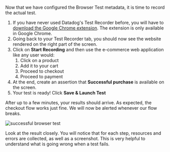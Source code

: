 Now that we have configured the Browser Test metadata, it is time to record the actual test.

1. If you have never used Datadog's Test Recorder before, you will have to [download the Google Chrome extension](https://chrome.google.com/webstore/detail/datadog-test-recorder/kkbncfpddhdmkfmalecgnphegacgejoa). The extension is only available in Google Chrome.
2. Going back to your Test Recorder tab, you should now see the website rendered on the right part of the screen.
3. Click on **Start Recording** and then use the e-commerce web application like any user would:
      1. Click on a product
      2. Add it to your cart
      3. Proceed to checkout
      4. Proceed to payment
4. At the end, create an assertion that **Successful purchase** is available on the screen.
5. Your test is ready! Click **Save & Launch Test**

After up to a few minutes, your results should arrive. As expected, the checkout flow works just fine. We will now be alerted whenever our flow breaks.

![successful browser test](https://p-qKFgO2.t2.n0.cdn.getcloudapp.com/items/2NuyYB1D/Image%202020-07-28%20at%202.33.19%20PM.png?v=633f9d210e887e172923812fe10eb0b3)

Look at the result closely. You will notice that for each step, resources and errors are collected, as well as a screenshot. This is very helpful to understand what is going wrong when a test fails.